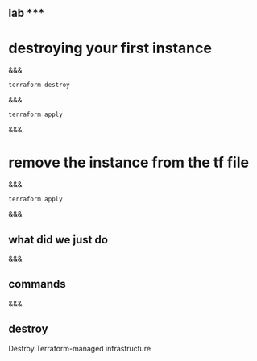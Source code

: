 <!-- .slide: data-background="#b50152" -->
## lab ***
# destroying your first instance
&&&

```
terraform destroy
```

&&&

```
terraform apply
```
&&&
# remove the instance from the tf file
&&&

```
terraform apply
```
&&&
## what did we just do
&&&
## commands
&&&

## destroy
 Destroy Terraform-managed infrastructure<!-- .element: class="fragment" -->
